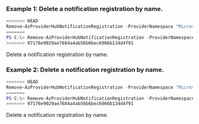 ### Example 1: Delete a notification registration by name.
```powershell
<<<<<<< HEAD
Remove-AzProviderHubNotificationRegistration -ProviderNamespace "Microsoft.Contoso" -Name "notificationRegistrationTest"
=======
PS C:\> Remove-AzProviderHubNotificationRegistration -ProviderNamespace "Microsoft.Contoso" -Name "notificationRegistrationTest"
>>>>>>> 97176e9029ae7684a4ab56b6bec6966b134d4f91
```

Delete a notification registration by name.

### Example 2: Delete a notification registration by name.
```powershell
<<<<<<< HEAD
Remove-AzProviderHubNotificationRegistration -ProviderNamespace "Microsoft.Contoso" -Name "notificationRegistrationTest"
=======
PS C:\> Remove-AzProviderHubNotificationRegistration -ProviderNamespace "Microsoft.Contoso" -Name "notificationRegistrationTest"
>>>>>>> 97176e9029ae7684a4ab56b6bec6966b134d4f91
```

Delete a notification registration by name.
